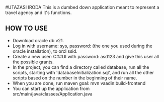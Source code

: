 #UTAZASI IRODA
This is a dumbed down application meant to represent a travel agency and it's functions.

## HOW TO USE 

- Download oracle db v21.
- Log in with username: sys, password: (the one you used during the oracle installation), to orcl ssid.
- Create a new user: C##UI with password: asd123 and give this user all the possible grants.
- In the project, you can find a directory called database, run all the scripts, starting with 'databaseInitialization.sql', and run all the other scripts based on the number in the beginning of their name.
- When you are done, run maven goal: mvn vaadin:build-frontend
- You can start up the application from src/main/java/classes/Application.java
